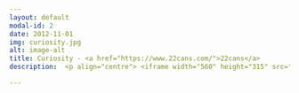 ```yaml
---
layout: default
modal-id: 2
date: 2012-11-01
img: curiosity.jpg
alt: image-alt
title: Curiosity - <a href="https://www.22cans.com/">22cans</a>
description:  <p align="centre"> <iframe width="560" height="315" src="https://www.youtube.com/watch?v=P8Xf3bXvxOk?rel=0&amp;controls=0" frameborder="0" allow="autoplay; encrypted-media" allowfullscreen></iframe> </p> <p align="left"> The first project I worked on at 22cans was Curiosity, which received over 5 million downloads and overwhelmingly positive reviews. I was involved in all areas of development, including gameplay, network logic, UI, profiling and optimisation, IAP, and social media integration. </p> 

---
```

